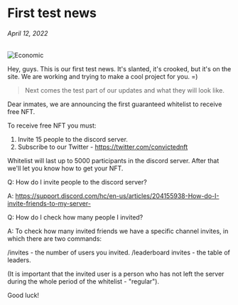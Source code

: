# First test news

###### April 12, 2022 ######

![Economic](https://cdn.cloudflare.steamstatic.com/steamcommunity/public/images/clans/3703047/72d63e4d086ada012d2e1c618148ea43f22d11e2.png)

Hey, guys. This is our first test news. It's slanted, it's crooked, but it's on the site. We are working and trying to make a cool project for you. =)

> Next comes the test part of our updates and what they will look like.

Dear inmates, we are announcing the first guaranteed whitelist to receive free NFT.

To receive free NFT you must:
1. Invite 15 people to the discord server.
2. Subscribe to our Twitter - https://twitter.com/convictednft

Whitelist will last up to 5000 participants in the discord server. After that we'll let you know how to get your NFT.

Q: How do I invite people to the discord server?

A: https://support.discord.com/hc/en-us/articles/204155938-How-do-I-invite-friends-to-my-server-

Q: How do I check how many people I invited?

A: To check how many invited friends we have a specific channel invites, in which there are two commands:

/invites - the number of users you invited.
/leaderboard invites - the table of leaders.

(It is important that the invited user is a person who has not left the server during the whole period of the whitelist - "regular").

Good luck!

